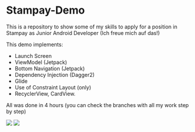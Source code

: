# Stampay-Demo
This is a repository to show some of my skills to apply for a position in Stampay as Junior Android Developer (Ich freue mich auf das!)

This demo implements:
- Launch Screen
- ViewModel (Jetpack)
- Bottom Navigation (Jetpack)
- Dependency Injection (Dagger2)
- Glide
- Use of Constraint Layout (only)
- RecyclerView, CardView.

All was done in 4 hours (you can check the branches with all my work step by step)


![](stampay-kleine-demo01.gif)
![](stampay-kleine-demo02.gif)

